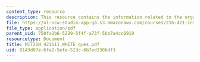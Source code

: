 ```yaml
---
content_type: resource
description: This resource contains the information related to the organic machine.
file: https://ol-ocw-studio-app-qa.s3.amazonaws.com/courses/21h-421-introduction-to-environmental-history-spring-2011/0143d07e6fa25efe513c6b7ed3386df3_MIT21H_421S11_WHITE_ques.pdf
file_type: application/pdf
parent_uid: 750fa2b6-5229-5f4f-a73f-5bb7a4cc6919
resourcetype: Document
title: MIT21H_421S11_WHITE_ques.pdf
uid: 0143d07e-6fa2-5efe-513c-6b7ed3386df3
---
```

